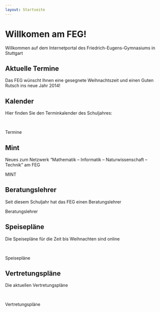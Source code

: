 ```yaml
---
layout: Startseite
---
```


<div class="jumbotron">
  <h1>
    Willkomen am FEG!
  </h1>
  <p class="lead">
    Willkommen auf dem Internetportal des Friedrich-Eugens-Gymnasiums in Stuttgart
  </p>
  <p>
    <a class="btn btn-lg btn-success" role="button" id="countdown-button">
      <script type="text/javascript">
        countdown("zu des Faschingsferien", "February 28, 2014 23:59:59 GMT+1");
      </script>
    </a>
    <div class="progress">
      <div id="countdown_bar_gruen" class="progress-bar progress-bar-info" role="progressbar">
      <div id="countdown_bar_gelb" class="progress-bar progress-bar-warning" role="progressbar">
      <div id="countdown_bar_rot" class="progress-bar progress-bar-danger" role="progressbar">
      </div>
  </div>
  <script type="text/javascript">
    var countdown_bar_gruen = document.getElementById("countdown_bar_gruen");
    var countdown_bar_gelb = document.getElementById("countdown_bar_gelb");
    var countdown_bar_rot = document.getElementById("countdown_bar_rot");
    var countdown_button = document.getElementById("countdown-button");
    var dauer = "53";
    var width = (dauer - ausgabe) * ("100" / dauer);
    var width_gelb = width - "50";
    var width_rot = width + width_gelb - "80";
    countdown_bar_gruen.style.width =  width + "%";
    countdown_bar_gelb.style.width =  width_gelb + "%";
    countdown_bar_rot.style.width =  width_rot + "%";
    if (width >= "50"){
      countdown_button.className = "btn btn-lg btn-warning";
    }
    if (width >= "80"){
      countdown_button.className = "btn btn-lg btn-danger";
    }
  </script>
</p>
</div>

<div class="row">
  <div class="col-lg-4">
    <h2>
      Aktuelle Termine
    </h2>
    <p>
      Das FEG wünscht Ihnen eine gesegnete Weihnachtszeit und einen Guten Rutsch ins neue Jahr 2014!
    </p>
  </div>
  <div class="col-lg-4">
    <h2>
      Kalender
    </h2>
    <p>
      Hier finden Sie den Terminkalender des Schuljahres:
    </p>
    <br/>
    <p>
      <a class="btn btn-primary" role="button">
        <i class="fa fa-external-link">
        </i>
        Termine
      </a>
    </p>
  </div>
  <div class="col-lg-4">
    <h2>
      Mint
    </h2>
    <p>
      Neues zum Netzwerk “Mathematik – Informatik – Naturwissenschaft – Technik” am FEG
    </p>
    <p>
      <a class="btn btn-primary" role="button">
        <i class="fa fa-external-link">
        </i>
        MINT
      </a>
    </p>
  </div>
  <div class="col-lg-4">
    <h2>
      Beratungslehrer
    </h2>
    <p>
      Seit diesem Schuljahr hat das FEG einen Beratungslehrer
    </p>
    <p>
      <a class="btn btn-primary" role="button">
        <i class="fa fa-external-link">
        </i>
        Beratungslehrer
      </a>
    </p>
  </div>
  <div class="col-lg-4">
    <h2>
      Speisepläne
    </h2>
    <p>
      Die Speisepläne für die Zeit bis Weihnachten sind online
    </p>
    <br/>
    <p>
      <a class="btn btn-primary" role="button">
        <i class="fa fa-external-link">
        </i>
        Speisepläne
      </a>
    </p>
  </div>
  <div class="col-lg-4">
    <h2>
      Vertretungspläne
    </h2>
    <p>
      Die aktuellen Vertretungspläne
    </p>
    <br/>
    <p>
      <a class="btn btn-primary" role="button">
        <i class="fa fa-external-link">
        </i>
        Vertretungspläne
      </a>
    </p>
  </div>
</div>
<div>
  <div>
    <div>
      <div>
